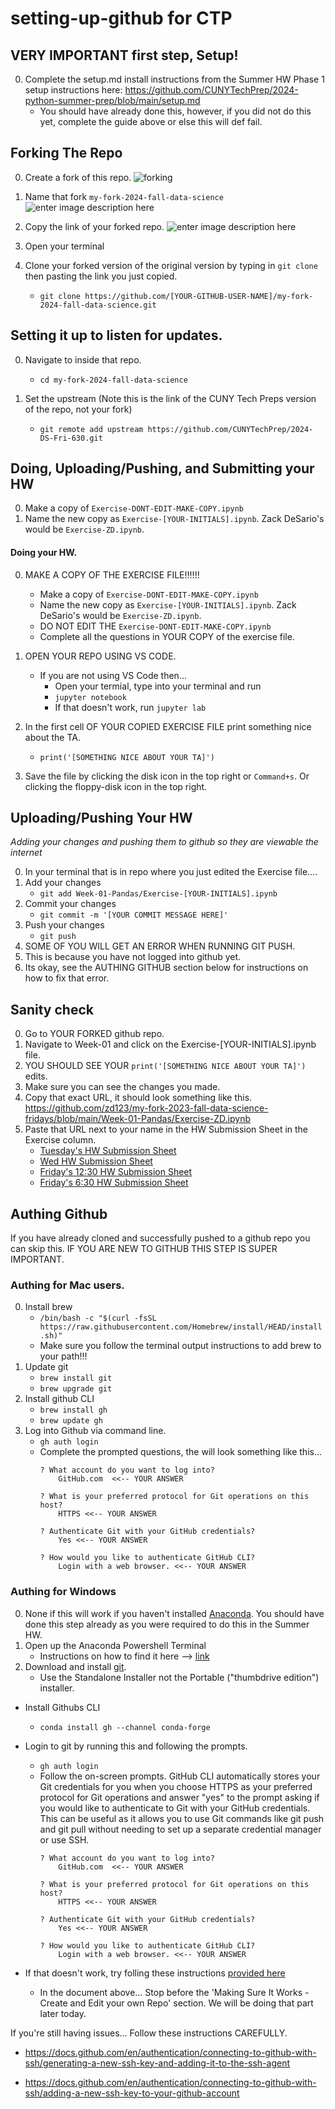 # setting-up-github for CTP

## VERY IMPORTANT first step, Setup! 
0. Complete the setup.md install instructions from the Summer HW Phase 1 setup instructions here:  https://github.com/CUNYTechPrep/2024-python-summer-prep/blob/main/setup.md
	* You should have already done this, however, if you did not do this yet, complete the guide above or else this will def fail. 


## Forking The Repo
0. Create a fork of this repo. ![forking](https://raw.githubusercontent.com/zd123/images-for-class/main/forking-image-instructions/01-fork-button.png)

0. Name that fork `my-fork-2024-fall-data-science` ![enter image description here](https://github.com/zd123/images-for-class/blob/main/forking-image-instructions/02-naming-fork.png?raw=true)
	
0. Copy the link of your forked repo.  ![enter image description here](https://github.com/zd123/images-for-class/blob/main/forking-image-instructions/03-getting-fork-link.png?raw=true)

0. Open your terminal

0. Clone your forked version of the original version by typing in `git clone` then pasting the link you just copied. 
	* `git clone https://github.com/[YOUR-GITHUB-USER-NAME]/my-fork-2024-fall-data-science.git`

## Setting it up to listen for updates. 

0. Navigate to inside that repo. 
	* `cd my-fork-2024-fall-data-science`

0. Set the upstream (Note this is the link of the CUNY Tech Preps version of the repo, not your fork)
	* `git remote add upstream https://github.com/CUNYTechPrep/2024-DS-Fri-630.git`

## Doing, Uploading/Pushing, and Submitting your HW

0. Make a copy of `Exercise-DONT-EDIT-MAKE-COPY.ipynb`
0. Name the new copy as `Exercise-[YOUR-INITIALS].ipynb`. Zack DeSario's would be `Exercise-ZD.ipynb`.


#### Doing your HW. 
0. MAKE A COPY OF THE EXERCISE FILE!!!!!!  
	* Make a copy of `Exercise-DONT-EDIT-MAKE-COPY.ipynb`
	* Name the new copy as `Exercise-[YOUR-INITIALS].ipynb`. Zack DeSario's would be `Exercise-ZD.ipynb`.
	* DO NOT EDIT THE `Exercise-DONT-EDIT-MAKE-COPY.ipynb`
	* Complete all the questions in YOUR COPY of the exercise file.

0. OPEN YOUR REPO USING VS CODE.
	* If you are not using VS Code then... 
		* Open your termial, type into your terminal and run
		* `jupyter notebook`
		* If that doesn't work, run `jupyter lab`

0. In the first cell OF YOUR COPIED EXERCISE FILE print something nice about the TA. 
	* `print('[SOMETHING NICE ABOUT YOUR TA]')`

0. Save the file by clicking the disk icon in the top right or `Command+s`. Or clicking the floppy-disk icon in the top right. 


## Uploading/Pushing Your HW
*Adding your changes and pushing them to github so they are viewable the internet*

0. In your terminal that is in repo where you just edited the Exercise file....
0. Add your changes 
	* `git add Week-01-Pandas/Exercise-[YOUR-INITIALS].ipynb`
0. Commit your changes
	* `git commit -m '[YOUR COMMIT MESSAGE HERE]'`
0. Push your changes
	* `git push`
0. SOME OF YOU WILL GET AN ERROR WHEN RUNNING GIT PUSH. 
0. This is because you have not logged into github yet. 
0. Its okay, see the AUTHING GITHUB section below for instructions on how to fix that error.

## Sanity check
0. Go to YOUR FORKED github repo. 
0. Navigate to Week-01 and click on the Exercise-[YOUR-INITIALS].ipynb file.
0. YOU SHOULD SEE YOUR `print('[SOMETHING NICE ABOUT YOUR TA]')` edits.
0. Make sure you can see the changes you made. 
0. Copy that exact URL, it should look something like this. https://github.com/zd123/my-fork-2023-fall-data-science-fridays/blob/main/Week-01-Pandas/Exercise-ZD.ipynb 
0. Paste that URL next to your name in the HW Submission Sheet in the Exercise column. 
	* [Tuesday's HW Submission Sheet](https://docs.google.com/spreadsheets/d/150MVMGhClrJ7NFAoukEvbZoujM3a_-7v9r9q4QihiAc/edit?gid=0#gid=0)
	* [Wed HW Submission Sheet](https://docs.google.com/spreadsheets/d/1h3TcC5mDSPhOuRIHJnq5qr-MHsEXfVdDxgx9s1YHWRM/edit?usp=sharing)
	* [Friday's 12:30 HW Submission Sheet](https://docs.google.com/spreadsheets/d/1jws-NeM5Ww4m903Xa8Vgdzcqi1LO3r_zXNQkNxeBk34/edit?usp=sharing)
	* [Friday's 6:30 HW Submission Sheet](https://docs.google.com/spreadsheets/d/1mIpyT3I08v-uU--gOqb0dVLy95jtnchKMAsAWXf_mus/edit?usp=sharing)


## Authing Github
If you have already cloned and successfully pushed to a github repo you can skip this.  IF YOU ARE NEW TO GITHUB THIS STEP IS SUPER IMPORTANT. 

### Authing for Mac users. 
0. Install brew 
	* `/bin/bash -c "$(curl -fsSL https://raw.githubusercontent.com/Homebrew/install/HEAD/install.sh)"`
	* Make sure you follow the terminal output instructions to add brew to your path!!!
0. Update git
	* `brew install git`
	* `brew upgrade git`
0. Install github CLI
	* `brew install gh`
	* `brew update gh`
0. Log into Github via command line. 
	* `gh auth login`
	* Complete the prompted questions, the will look something like this...
		```
		? What account do you want to log into? 
			GitHub.com  <<-- YOUR ANSWER

		? What is your preferred protocol for Git operations on this host? 
			HTTPS <<-- YOUR ANSWER

		? Authenticate Git with your GitHub credentials? 
			Yes <<-- YOUR ANSWER

		? How would you like to authenticate GitHub CLI? 
			Login with a web browser. <<-- YOUR ANSWER
		```

### Authing for Windows

0. None if this will work if you haven't installed [Anaconda](https://www.anaconda.com/download). You should have done this step already as you were required to do this in the Summer HW.
0. Open up the Anaconda Powershell Terminal
	* Instructions on how to find it here --> [link](https://saturncloud.io/blog/how-to-access-anaconda-command-prompt-in-windows-10-64bit/#method-1-through-the-start-menu)
0. Download and install [git](https://git-scm.com/download/win).
	* Use the Standalone Installer not the Portable ("thumbdrive edition") installer. 
* Install Githubs CLI 
	* `conda install gh --channel conda-forge`
* Login to git by running this and following the prompts. 
	* `gh auth login`
	* Follow the on-screen prompts. GitHub CLI automatically stores your Git credentials for you when you choose HTTPS as your preferred protocol for Git operations and answer "yes" to the prompt asking if you would like to authenticate to Git with your GitHub credentials. This can be useful as it allows you to use Git commands like git push and git pull without needing to set up a separate credential manager or use SSH.
		```
		? What account do you want to log into? 
			GitHub.com  <<-- YOUR ANSWER

		? What is your preferred protocol for Git operations on this host? 
			HTTPS <<-- YOUR ANSWER

		? Authenticate Git with your GitHub credentials? 
			Yes <<-- YOUR ANSWER

		? How would you like to authenticate GitHub CLI? 
			Login with a web browser. <<-- YOUR ANSWER
		```

* If that doesn't work, try folling these instructions [provided here](https://github.com/CUNYTechPrep/2024-python-summer-prep/blob/main/setup-part-2-github.md) 
	* In the document above... Stop before the 'Making Sure It Works - Create and Edit your own Repo' section.  We will be doing that part later today. 


If you're still having issues... Follow these instructions CAREFULLY.
* https://docs.github.com/en/authentication/connecting-to-github-with-ssh/generating-a-new-ssh-key-and-adding-it-to-the-ssh-agent

* https://docs.github.com/en/authentication/connecting-to-github-with-ssh/adding-a-new-ssh-key-to-your-github-account

